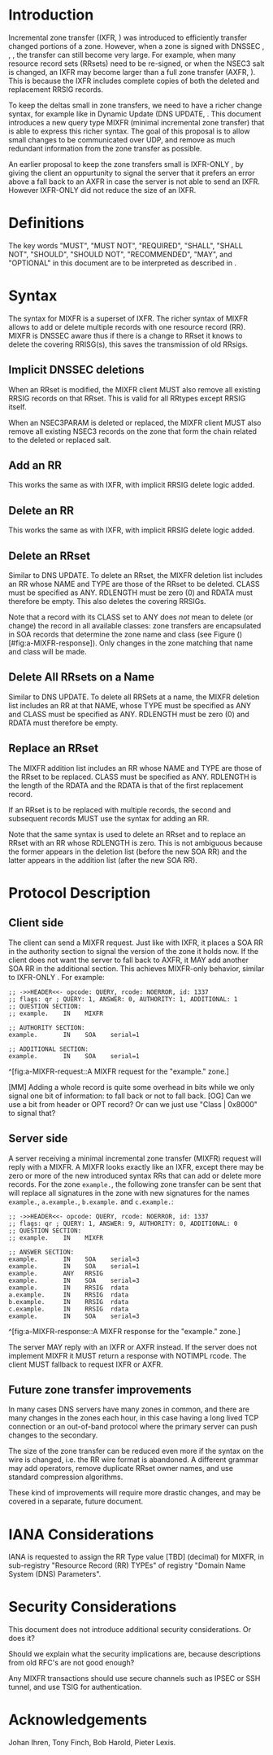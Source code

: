 # Introduction

Incremental zone transfer (IXFR, [](#RFC1995)) was introduced to efficiently
transfer changed portions of a zone. However, when a zone is signed with
DNSSEC [](#RFC4033), [](#RFC4034), [](#RFC4035), the transfer can still
become very large. For example, when many resource record sets (RRsets) need
to be re-signed, or when the NSEC3 [](#RFC5155) salt is changed, an IXFR may
become larger than a full zone transfer (AXFR, [](#RFC5936)). This is because
the IXFR includes complete copies of both the deleted and replacement RRSIG
records.

To keep the deltas small in zone transfers, we need to have a richer
change syntax, for example like in Dynamic Update (DNS UPDATE, [](#RFC2136).
This document introduces a new query type MIXFR (minimal incremental zone
transfer) that is able to express this richer syntax. The goal of this proposal 
is to allow small changes to be communicated over UDP, and remove as much
redundant information from the zone transfer as possible. 

An earlier proposal to keep the zone transfers small is
IXFR-ONLY [](#IXFR-ONLY), by giving the client an oppurtunity to signal
the server that it prefers an error above a fall back to an AXFR in case the
server is not able to send an IXFR. However IXFR-ONLY did not reduce
the size of an IXFR.

# Definitions

The key words "MUST", "MUST NOT", "REQUIRED", "SHALL", "SHALL NOT",
"SHOULD", "SHOULD NOT", "RECOMMENDED", "MAY", and "OPTIONAL" in this
document are to be interpreted as described in [](#RFC2119).

# Syntax

The syntax for MIXFR is a superset of IXFR. The richer syntax of MIXFR allows
to add or delete multiple records with one resource record (RR). MIXFR is
DNSSEC aware thus if there is a change to RRset it knows to delete the
covering RRISG(s), this saves the transmission of old RRsigs. 

## Implicit DNSSEC deletions

When an RRset is modified, the MIXFR client MUST also
remove all existing RRSIG records on that RRset. This is valid for all
RRtypes except RRSIG itself.

When an NSEC3PARAM is deleted or replaced, the MIXFR client MUST also remove all existing NSEC3 records on the zone that form the chain related to the deleted or replaced salt.

## Add an RR

This works the same as with IXFR, with implicit RRSIG delete logic added.

## Delete an RR

This works the same as with IXFR, with implicit RRSIG delete logic added.

## Delete an RRset

Similar to DNS UPDATE. To delete an RRset, the MIXFR deletion list
includes an RR whose NAME and TYPE are those of the RRset to be
deleted. CLASS must be specified as ANY. RDLENGTH must be zero (0) and
RDATA must therefore be empty. This also deletes the covering RRSIGs.

Note that a record with its CLASS set to ANY does *not* mean to delete (or
change) the record in all available classes: zone transfers are encapsulated
in SOA records that determine the zone name and class (see Figure
()[#fig:a-MIXFR-response]). Only changes in the zone matching that name and
class will be made.

## Delete All RRsets on a Name

Similar to DNS UPDATE. To delete all RRSets at a name, the MIXFR
deletion list includes an RR at that NAME, whose TYPE must be
specified as ANY and CLASS must be specified as ANY. RDLENGTH must be
zero (0) and RDATA must therefore be empty.

## Replace an RRset

The MIXFR addition list includes an RR whose NAME and TYPE are those of
the RRset to be replaced. CLASS must be specified as ANY. RDLENGTH
is the length of the RDATA and the RDATA is that of the first
replacement record.

If an RRset is to be replaced with multiple records, the second and
subsequent records MUST use the syntax for adding an RR.

Note that the same syntax is used to delete an RRset and to replace an
RRset with an RR whose RDLENGTH is zero. This is not ambiguous because
the former appears in the deletion list (before the new SOA RR) and the
latter appears in the addition list (after the new SOA RR).

# Protocol Description

## Client side

The client can send a MIXFR request. Just like with IXFR, it places a SOA
RR in the authority section to signal the version of the zone it holds now.
If the client does not want the server to fall back to AXFR, it MAY add
another SOA RR in the additional section. This achieves MIXFR-only behavior, 
similar to IXFR-ONLY [](#IXFR-ONLY). For example:

    ;; ->>HEADER<<- opcode: QUERY, rcode: NOERROR, id: 1337
    ;; flags: qr ; QUERY: 1, ANSWER: 0, AUTHORITY: 1, ADDITIONAL: 1
    ;; QUESTION SECTION:
    ;; example.    IN    MIXFR
    
    ;; AUTHORITY SECTION:
    example.       IN    SOA    serial=1
    
    ;; ADDITIONAL SECTION:
    example.       IN    SOA    serial=1
^[fig:a-MIXFR-request::A MIXFR request for the "example." zone.]

[MM] Adding a whole record is quite some overhead in bits while we only signal
one bit of information: to fall back or not to fall back.
[OG] Can we use a bit from header or OPT record? Or can we just use
"Class | 0x8000" to signal that? 


## Server side

A server receiving a minimal incremental zone transfer (MIXFR) request will
reply with a MIXFR. A MIXFR looks exactly like an IXFR, except there may be
zero or more of the new introduced syntax RRs that can add or delete more
records. For the zone `example.`, the following zone transfer can be sent
that will replace all signatures in the zone with new signatures for the
names `example.`, `a.example.`, `b.example.` and `c.example.`:

    ;; ->>HEADER<<- opcode: QUERY, rcode: NOERROR, id: 1337
    ;; flags: qr ; QUERY: 1, ANSWER: 9, AUTHORITY: 0, ADDITIONAL: 0 
    ;; QUESTION SECTION:
    ;; example.    IN    MIXFR
    
    ;; ANSWER SECTION:
    example.       IN    SOA    serial=3
    example.       IN    SOA    serial=1
    example.       ANY   RRSIG
    example.       IN    SOA    serial=3
    example.       IN    RRSIG  rdata
    a.example.     IN    RRSIG  rdata
    b.example.     IN    RRSIG  rdata
    c.example.     IN    RRSIG  rdata
    example.       IN    SOA    serial=3   
^[fig:a-MIXFR-response::A MIXFR response for the "example." zone.]

The server MAY reply with an IXFR or AXFR instead. If the server does
not implement MIXFR it MUST return a response with NOTIMPL rcode. The client
MUST fallback to request IXFR or AXFR.

## Future zone transfer improvements

In many cases DNS servers have many zones in common, and there are many
changes in the zones each hour, in this case having a long lived TCP
connection or an out-of-band protocol where the primary server can push
changes to the secondary.

The size of the zone transfer can be reduced even more if the syntax
on the wire is changed, i.e. the RR wire format is abandoned. A different
grammar may add operators, remove duplicate RRset owner names, and use
standard compression algorithms.

These kind of improvements will require more drastic changes, and may
be covered in a separate, future document.

# IANA Considerations

IANA is requested to assign the RR Type value [TBD] (decimal) for MIXFR, in
sub-registry "Resource Record (RR) TYPEs" of registry "Domain Name System (DNS) Parameters".

# Security Considerations

This document does not introduce additional security considerations. Or does
it?

Should we explain what the security implications are, because descriptions
from old RFC's are not good enough?

Any MIXFR transactions should use secure channels such as IPSEC or SSH tunnel,
and use TSIG for authentication.

# Acknowledgements

Johan Ihren, Tony Finch, Bob Harold, Pieter Lexis.

